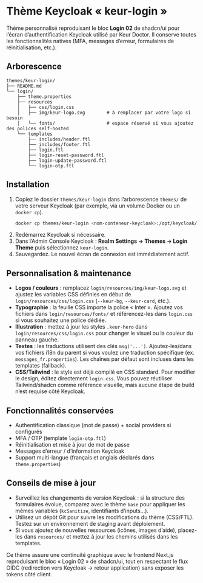 # Thème Keycloak « keur-login »

Thème personnalisé reproduisant le bloc **Login 02** de shadcn/ui pour l’écran d’authentification Keycloak utilisé par Keur Doctor. Il conserve toutes les fonctionnalités natives (MFA, messages d’erreur, formulaires de réinitialisation, etc.).

## Arborescence

```
themes/keur-login/
├── README.md
└── login/
    ├── theme.properties
    ├── resources
    │   ├── css/login.css
    │   ├── img/keur-logo.svg        # à remplacer par votre logo si besoin
    │   └── fonts/                   # espace réservé si vous ajoutez des polices self-hosted
    └── templates
        ├── includes/header.ftl
        ├── includes/footer.ftl
        ├── login.ftl
        ├── login-reset-password.ftl
        ├── login-update-password.ftl
        └── login-otp.ftl
```

## Installation

1. Copiez le dossier `themes/keur-login` dans l’arborescence `themes/` de votre serveur Keycloak (par exemple, via un volume Docker ou un `docker cp`).
   ```bash
   docker cp themes/keur-login <nom-conteneur-keycloak>:/opt/keycloak/themes/
   ```
2. Redémarrez Keycloak si nécessaire.
3. Dans l’Admin Console Keycloak : **Realm Settings → Themes → Login Theme** puis sélectionnez `keur-login`.
4. Sauvegardez. Le nouvel écran de connexion est immédiatement actif.

## Personnalisation & maintenance

- **Logos / couleurs** : remplacez `login/resources/img/keur-logo.svg` et ajustez les variables CSS définies en début de `login/resources/css/login.css` (`--keur-bg`, `--keur-card`, etc.).
- **Typographie** : la feuille CSS importe la police « Inter ». Ajoutez vos fichiers dans `login/resources/fonts/` et référencez-les dans `login.css` si vous souhaitez une police dédiée.
- **Illustration** : mettez à jour les styles `.keur-hero` dans `login/resources/css/login.css` pour changer le visuel ou la couleur du panneau gauche.
- **Textes** : les traductions utilisent des clés `msg('...')`. Ajoutez-les/dans vos fichiers i18n du parent si vous voulez une traduction spécifique (ex. `messages_fr.properties`). Les chaînes par défaut sont incluses dans les templates (fallback).
- **CSS/Tailwind** : le style est déjà compilé en CSS standard. Pour modifier le design, éditez directement `login.css`. Vous pouvez réutiliser Tailwind/shadcn comme référence visuelle, mais aucune étape de build n’est requise côté Keycloak.

## Fonctionnalités conservées

- Authentification classique (mot de passe) + social providers si configurés
- MFA / OTP (template `login-otp.ftl`)
- Réinitialisation et mise à jour de mot de passe
- Messages d’erreur / d’information Keycloak
- Support multi-langue (français et anglais déclarés dans `theme.properties`)

## Conseils de mise à jour

- Surveillez les changements de version Keycloak : si la structure des formulaires évolue, comparez avec le thème `base` pour appliquer les mêmes variables (`kcSanitize`, identifiants d’inputs...).
- Utilisez un dépôt Git pour suivre les modifications du thème (CSS/FTL). Testez sur un environnement de staging avant déploiement.
- Si vous ajoutez de nouvelles ressources (icônes, images d’aide), placez-les dans `resources/` et mettez à jour les chemins utilisés dans les templates.

Ce thème assure une continuité graphique avec le frontend Next.js reproduisant le bloc « Login 02 » de shadcn/ui, tout en respectant le flux OIDC (redirection vers Keycloak → retour application) sans exposer les tokens côté client.
